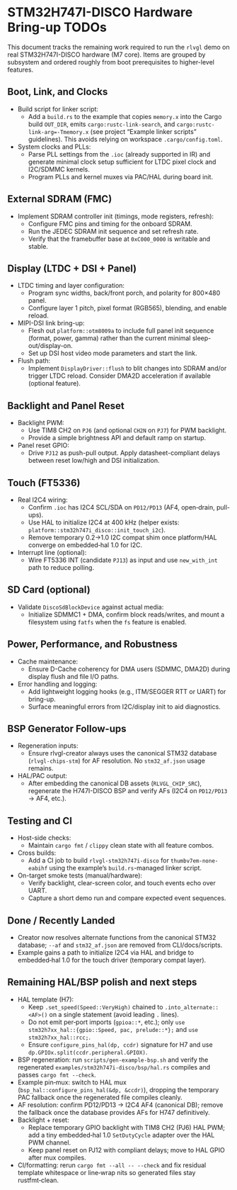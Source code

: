 <!--
TODO-STM32H747I-DISCO.md - Bring-up checklist and work plan for real hardware.
-->

# STM32H747I-DISCO Hardware Bring-up TODOs

This document tracks the remaining work required to run the `rlvgl` demo on
real STM32H747I-DISCO hardware (M7 core). Items are grouped by subsystem and
ordered roughly from boot prerequisites to higher-level features.

## Boot, Link, and Clocks

- Build script for linker script:
  - Add a `build.rs` to the example that copies `memory.x` into the Cargo
    build `OUT_DIR`, emits `cargo:rustc-link-search`, and
    `cargo:rustc-link-arg=-Tmemory.x` (see project “Example linker scripts”
    guidelines). This avoids relying on workspace `.cargo/config.toml`.
- System clocks and PLLs:
  - Parse PLL settings from the `.ioc` (already supported in IR) and generate
    minimal clock setup sufficient for LTDC pixel clock and I2C/SDMMC kernels.
  - Program PLLs and kernel muxes via PAC/HAL during board init.

## External SDRAM (FMC)

- Implement SDRAM controller init (timings, mode registers, refresh):
  - Configure FMC pins and timing for the onboard SDRAM.
  - Run the JEDEC SDRAM init sequence and set refresh rate.
  - Verify that the framebuffer base at `0xC000_0000` is writable and stable.

## Display (LTDC + DSI + Panel)

- LTDC timing and layer configuration:
  - Program sync widths, back/front porch, and polarity for 800×480 panel.
  - Configure layer 1 pitch, pixel format (RGB565), blending, and enable reload.
- MIPI-DSI link bring-up:
  - Flesh out `platform::otm8009a` to include full panel init sequence (format,
    power, gamma) rather than the current minimal sleep-out/display-on.
  - Set up DSI host video mode parameters and start the link.
- Flush path:
  - Implement `DisplayDriver::flush` to blit changes into SDRAM and/or trigger
    LTDC reload. Consider DMA2D acceleration if available (optional feature).

## Backlight and Panel Reset

- Backlight PWM:
  - Use TIM8 CH2 on `PJ6` (and optional `CH2N` on `PJ7`) for PWM backlight.
  - Provide a simple brightness API and default ramp on startup.
- Panel reset GPIO:
  - Drive `PJ12` as push-pull output. Apply datasheet-compliant delays between
    reset low/high and DSI initialization.

## Touch (FT5336)

- Real I2C4 wiring:
  - Confirm `.ioc` has I2C4 SCL/SDA on `PD12/PD13` (AF4, open‑drain, pull-ups).
  - Use HAL to initialize I2C4 at 400 kHz (helper exists:
    `platform::stm32h747i_disco::init_touch_i2c`).
  - Remove temporary 0.2→1.0 I2C compat shim once platform/HAL converge on
    embedded‑hal 1.0 for I2C.
- Interrupt line (optional):
  - Wire FT5336 INT (candidate `PJ13`) as input and use `new_with_int` path to
    reduce polling.

## SD Card (optional)

- Validate `DiscoSdBlockDevice` against actual media:
  - Initialize SDMMC1 + DMA, confirm block reads/writes, and mount a filesystem
    using `fatfs` when the `fs` feature is enabled.

## Power, Performance, and Robustness

- Cache maintenance:
  - Ensure D-Cache coherency for DMA users (SDMMC, DMA2D) during display flush
    and file I/O paths.
- Error handling and logging:
  - Add lightweight logging hooks (e.g., ITM/SEGGER RTT or UART) for bring-up.
  - Surface meaningful errors from I2C/display init to aid diagnostics.

## BSP Generator Follow-ups

- Regeneration inputs:
  - Ensure rlvgl-creator always uses the canonical STM32 database
    (`rlvgl-chips-stm`) for AF resolution. No `stm32_af.json` usage remains.
- HAL/PAC output:
  - After embedding the canonical DB assets (`RLVGL_CHIP_SRC`), regenerate the
    H747I-DISCO BSP and verify AFs (I2C4 on `PD12/PD13` → AF4, etc.).

## Testing and CI

- Host-side checks:
  - Maintain `cargo fmt` / `clippy` clean state with all feature combos.
- Cross builds:
  - Add a CI job to build `rlvgl-stm32h747i-disco` for
    `thumbv7em-none-eabihf` using the example’s `build.rs`-managed linker script.
- On-target smoke tests (manual/hardware):
  - Verify backlight, clear-screen color, and touch events echo over UART.
  - Capture a short demo run and compare expected event sequences.

## Done / Recently Landed

- Creator now resolves alternate functions from the canonical STM32 database;
  `--af` and `stm32_af.json` are removed from CLI/docs/scripts.
- Example gains a path to initialize I2C4 via HAL and bridge to
  embedded‑hal 1.0 for the touch driver (temporary compat layer).
 

## Remaining HAL/BSP polish and next steps

- HAL template (H7):
  - Keep `.set_speed(Speed::VeryHigh)` chained to `.into_alternate::<AF>()` on a single statement (avoid leading `.` lines).
  - Do not emit per‑port imports (`gpioa::*`, etc.); only `use stm32h7xx_hal::{gpio::Speed, pac, prelude::*};` and `use stm32h7xx_hal::rcc;`.
  - Ensure `configure_pins_hal(dp, ccdr)` signature for H7 and use `dp.GPIOx.split(ccdr.peripheral.GPIOX)`.
- BSP regeneration: run `scripts/gen-example-bsp.sh` and verify the regenerated `examples/stm32h747i-disco/bsp/hal.rs` compiles and passes `cargo fmt --check`.
- Example pin‑mux: switch to HAL mux (`bsp_hal::configure_pins_hal(&dp, &ccdr)`), dropping the temporary PAC fallback once the regenerated file compiles cleanly.
- AF resolution: confirm PD12/PD13 → I2C4 AF4 (canonical DB); remove the fallback once the database provides AFs for H747 definitively.
- Backlight + reset:
  - Replace temporary GPIO backlight with TIM8 CH2 (PJ6) HAL PWM; add a tiny embedded‑hal 1.0 `SetDutyCycle` adapter over the HAL PWM channel.
  - Keep panel reset on PJ12 with compliant delays; move to HAL GPIO after mux compiles.
- CI/formatting: rerun `cargo fmt --all -- --check` and fix residual template whitespace or line‑wrap nits so generated files stay rustfmt‑clean.
